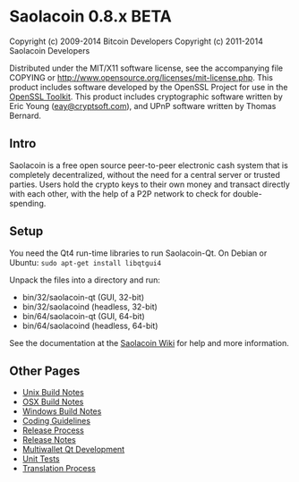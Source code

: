 Saolacoin 0.8.x BETA
====================

Copyright (c) 2009-2014 Bitcoin Developers
Copyright (c) 2011-2014 Saolacoin Developers

Distributed under the MIT/X11 software license, see the accompanying
file COPYING or http://www.opensource.org/licenses/mit-license.php.
This product includes software developed by the OpenSSL Project for use in the [OpenSSL Toolkit](http://www.openssl.org/). This product includes
cryptographic software written by Eric Young ([eay@cryptsoft.com](mailto:eay@cryptsoft.com)), and UPnP software written by Thomas Bernard.


Intro
---------------------
Saolacoin is a free open source peer-to-peer electronic cash system that is
completely decentralized, without the need for a central server or trusted
parties.  Users hold the crypto keys to their own money and transact directly
with each other, with the help of a P2P network to check for double-spending.


Setup
---------------------
You need the Qt4 run-time libraries to run Saolacoin-Qt. On Debian or Ubuntu:
	`sudo apt-get install libqtgui4`

Unpack the files into a directory and run:

- bin/32/saolacoin-qt (GUI, 32-bit)
- bin/32/saolacoind (headless, 32-bit)
- bin/64/saolacoin-qt (GUI, 64-bit)
- bin/64/saolacoind (headless, 64-bit)

See the documentation at the [Saolacoin Wiki](http://saolacoin.info)
for help and more information.


Other Pages
---------------------
- [Unix Build Notes](build-unix.md)
- [OSX Build Notes](build-osx.md)
- [Windows Build Notes](build-msw.md)
- [Coding Guidelines](coding.md)
- [Release Process](release-process.md)
- [Release Notes](release-notes.md)
- [Multiwallet Qt Development](multiwallet-qt.md)
- [Unit Tests](unit-tests.md)
- [Translation Process](translation_process.md)
